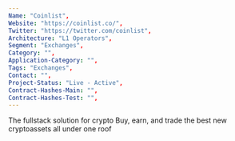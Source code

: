 ```yaml
--- 
Name: "Coinlist", 
Website: "https://coinlist.co/", 
Twitter: "https://twitter.com/coinlist", 
Architecture: "L1 Operators",
Segment: "Exchanges",
Category: "",
Application-Category: "",
Tags: "Exchanges",
Contact: "",
Project-Status: "Live - Active",
Contract-Hashes-Main: "",
Contract-Hashes-Test: "",
--- 
```

<!--lang:en--> 
The fullstack solution for crypto Buy, earn, and trade the best new cryptoassets all under one roof
<!--lang:es--] 
La solución fullstack para criptomonedas Compre, gane e intercambie los mejores criptoactivos nuevos, todo bajo un mismo techo
<!--lang:de--] 
Die Fullstack-Lösung für Krypto Kaufen, verdienen und handeln Sie die besten neuen Kryptoassets unter einem Dach
<!--lang:fr--] 
La solution complète pour la cryptographie Achetez, gagnez et échangez les meilleurs nouveaux cryptoactifs sous un même toit
<!--lang:pl--] 
Pełne rozwiązanie dla kryptowalut Kupuj, zarabiaj i handluj najlepszymi nowymi kryptoaktywami pod jednym dachem
<!--lang:uk--] 
Повноцінне рішення для крипто Купуйте, заробляйте та торгуйте найкращими новими криптоактивами під одним дахом
[!--lang:*--> 
